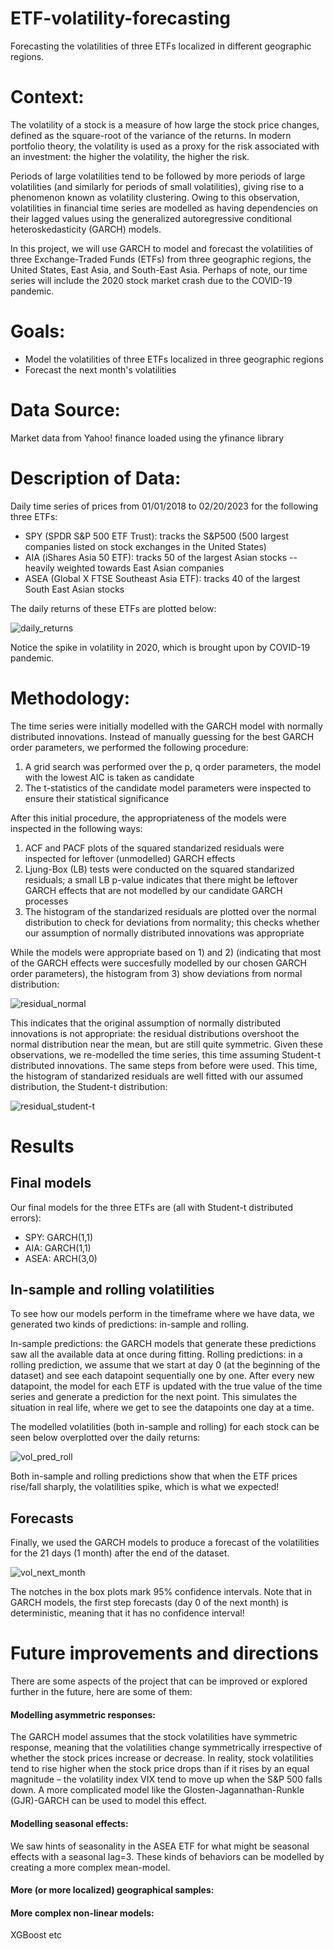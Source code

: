# ETF-volatility-forecasting
Forecasting the volatilities of three ETFs localized in different geographic regions.

# Context:
The volatility of a stock is a measure of how large the stock price changes, defined as the square-root of the variance of the returns. In modern portfolio theory, the volatility is used as a proxy for the risk associated with an investment: the higher the volatility, the higher the risk. 

Periods of large volatilities tend to be followed by more periods of large volatilities (and similarly for periods of small volatilities), giving rise to a phenomenon known as volatility clustering. Owing to this observation, volatilities in financial time series are modelled as having dependencies on their lagged values using the generalized autoregressive conditional heteroskedasticity (GARCH) models. 

In this project, we will use GARCH to model and forecast the volatilities of three Exchange-Traded Funds (ETFs) from three geographic regions, the United States, East Asia, and South-East Asia. Perhaps of note, our time series will include the 2020 stock market crash due to the COVID-19 pandemic.

# Goals: 
-  Model the volatilities of three ETFs localized in three geographic regions 
-  Forecast the next month's volatilities

# Data Source:
Market data from Yahoo! finance loaded using the yfinance library

# Description of Data:
Daily time series of prices from 01/01/2018 to 02/20/2023 for the following three ETFs:
-  SPY (SPDR S&P 500 ETF Trust): tracks the S&P500 (500 largest companies listed on stock exchanges in the United States)
-  AIA (iShares Asia 50 ETF): tracks 50 of the largest Asian stocks -- heavily weighted towards East Asian companies
-  ASEA (Global X FTSE Southeast Asia ETF): tracks 40 of the largest South East Asian stocks

The daily returns of these ETFs are plotted below:

![daily_returns](https://user-images.githubusercontent.com/5288149/227814758-d17fda74-f86c-4ff0-8b56-54c187b4d880.png)

Notice the spike in volatility in 2020, which is brought upon by COVID-19 pandemic.

# Methodology:
The time series were initially modelled with the GARCH model with normally distributed innovations. Instead of manually guessing for the best GARCH order parameters, we performed the following procedure:
1) A grid search was performed over the p, q order parameters, the model with the lowest AIC is taken as candidate
2) The t-statistics of the candidate model parameters were inspected to ensure their statistical significance

After this initial procedure, the appropriateness of the models were inspected in the following ways:
1) ACF and PACF plots of the squared standarized residuals were inspected for leftover (unmodelled) GARCH effects
2) Ljung-Box (LB) tests were conducted on the squared standarized residuals; a small LB p-value indicates that there might be leftover GARCH effects that are not modelled by our candidate GARCH processes
3) The histogram of the standarized residuals are plotted over the normal distribution to check for deviations from normality; this checks whether our assumption of normally distributed innovations was appropriate

While the models were appropriate based on 1) and 2) (indicating that most of the GARCH effects were succesfully modelled by our chosen GARCH order parameters), the histogram from 3) show deviations from normal distribution:

![residual_normal](https://user-images.githubusercontent.com/5288149/227815255-af7e4598-b98e-4ea2-9864-ebe2445cd15f.png)

This indicates that the original assumption of normally distributed innovations is not appropriate: the residual distributions overshoot the normal distribution near the mean, but are still quite symmetric. Given these observations, we re-modelled the time series, this time assuming Student-t distributed innovations. The same steps from before were used. This time, the histogram of standarized residuals are well fitted with our assumed distribution, the Student-t distribution:

![residual_student-t](https://user-images.githubusercontent.com/5288149/227815771-668f1831-0006-4352-9055-30efbed6be86.png)

# Results

## Final models
Our final models for the three ETFs are (all with Student-t distributed errors):
-  SPY: GARCH(1,1)
-  AIA: GARCH(1,1)
-  ASEA: ARCH(3,0)

## In-sample and rolling volatilities
To see how our models perform in the timeframe where we have data, we generated two kinds of predictions: in-sample and rolling. 

In-sample predictions: the GARCH models that generate these predictions saw all the available data at once during fitting.
Rolling predictions: in a rolling prediction, we assume that we start at day 0 (at the beginning of the dataset) and see each datapoint sequentially one by one. After every new datapoint, the model for each ETF is updated with the true value of the time series and generate a prediction for the next point. This simulates the situation in real life, where we get to see the datapoints one day at a time.

The modelled volatilities (both in-sample and rolling) for each stock can be seen below overplotted over the daily returns:

![vol_pred_roll](https://user-images.githubusercontent.com/5288149/227816533-1d1ab428-ed5c-48ba-a494-2ae73303e915.png)

Both in-sample and rolling predictions show that when the ETF prices rise/fall sharply, the volatilities spike, which is what we expected!

## Forecasts
Finally, we used the GARCH models to produce a forecast of the volatilities for the 21 days (1 month) after the end of the dataset.

![vol_next_month](https://user-images.githubusercontent.com/5288149/227817358-968e190f-4ead-4f5a-8de6-914860bca606.png)

The notches in the box plots mark 95% confidence intervals. Note that in GARCH models, the first step forecasts (day 0 of the next month) is deterministic, meaning that it has no confidence interval!  

# Future improvements and directions
There are some aspects of the project that can be improved or explored further in the future, here are some of them:

#### Modelling asymmetric responses:
The GARCH model assumes that the stock volatilities have symmetric response, meaning that the volatilities change symmetrically irrespective of whether the stock prices increase or decrease. In reality, stock volatilities tend to rise higher when the stock price drops than if it rises by an equal magnitude – the volatility index VIX tend to move up when the S&P 500 falls down. A more complicated model like the Glosten-Jagannathan-Runkle
(GJR)-GARCH can be used to model this effect. 

#### Modelling seasonal effects:
We saw hints of seasonality in the ASEA ETF for what might be seasonal effects with a seasonal lag=3. These kinds of behaviors can be modelled by creating a more complex mean-model.

#### More (or more localized) geographical samples:

#### More complex non-linear models:
XGBoost etc
